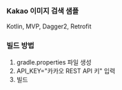 ### Kakao 이미지 검색 샘플

Kotlin, MVP, Dagger2, Retrofit

### 빌드 방법

1. gradle.properties 파일 생성
2. API_KEY="카카오 REST API 키" 입력
3. 빌드
